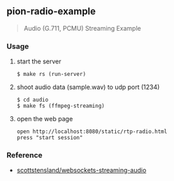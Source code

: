 ## pion-radio-example

> Audio (G.711, PCMU) Streaming Example


### Usage
1. start the server
    ```
    $ make rs (run-server)
    ```

2. shoot audio data (sample.wav) to udp port (1234)
    ```
    $ cd audio
    $ make fs (ffmpeg-streaming)
    ```

3. open the web page
    ```
    open http://localhost:8080/static/rtp-radio.html
    press "start session"
    ```

### Reference
- [scottstensland/websockets-streaming-audio](https://github.com/scottstensland/websockets-streaming-audio)


